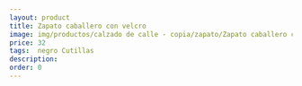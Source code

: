 ```yaml
---
layout: product
title: Zapato caballero con velcro
image: img/productos/calzado de calle - copia/zapato/Zapato caballero con velcro=32= negro Cutillas.webp
price: 32
tags:  negro Cutillas
description: 
order: 0
---
```

